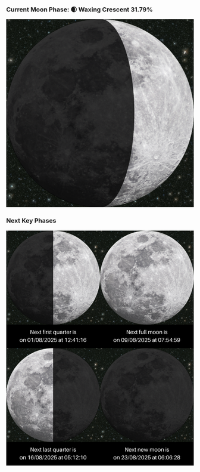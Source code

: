 ### Current Moon Phase: 🌒 Waxing Crescent 31.79%
![Moon Phase](moonphase.png)
### Next Key Phases
![Gallery](gallery.png)